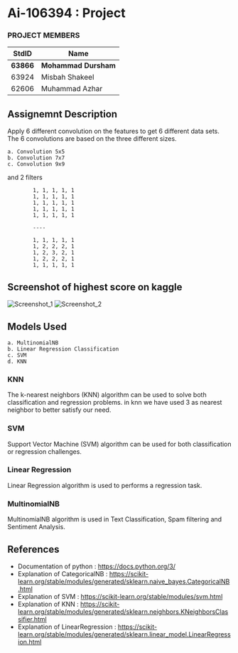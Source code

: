 # Ai-106394 : Project #
### PROJECT MEMBERS ###
StdID | Name
------------ | -------------
**63866** | **Mohammad Dursham** 
63924 | Misbah Shakeel
62606 | Muhammad Azhar
## Assignemnt Description ##
Apply 6 different convolution on the features to get 6 different data sets.
The 6 convolutions are based on the three different sizes.

    a. Convolution 5x5
    b. Convolution 7x7
    c. Convolution 9x9

and 2 filters

            1, 1, 1, 1, 1
            1, 1, 1, 1, 1
            1, 1, 1, 1, 1
            1, 1, 1, 1, 1
            1, 1, 1, 1, 1

            ----

            1, 1, 1, 1, 1
            1, 2, 2, 2, 1
            1, 2, 3, 2, 1
            1, 2, 2, 2, 1
            1, 1, 1, 1, 1

## Screenshot of highest score on kaggle ##
![Screenshot_1](https://user-images.githubusercontent.com/61589320/115714389-819b7880-a390-11eb-8965-c19dc0dcbc65.png)
![Screenshot_2](https://user-images.githubusercontent.com/61589320/115714413-86f8c300-a390-11eb-9aad-9d27a4110870.png)

## Models Used ##
    a. MultinomialNB
    b. Linear Regression Classification
    c. SVM
    d. KNN

### KNN ###
The k-nearest neighbors (KNN) algorithm can be used to solve both classification and regression problems. in knn we have used 3 as nearest neighbor to better satisfy our need.

### SVM ###
Support Vector Machine (SVM) algorithm can be used for both classification or regression challenges.

### Linear Regression ###
Linear Regression algorithm is used to performs a regression task.

### MultinomialNB ###
MultinomialNB algorithm is used in Text Classification, Spam filtering and Sentiment Analysis.

## References ##
- Documentation of python : https://docs.python.org/3/
- Explanation of CategoricalNB : https://scikit-learn.org/stable/modules/generated/sklearn.naive_bayes.CategoricalNB.html
- Explanation of SVM : https://scikit-learn.org/stable/modules/svm.html
- Explanation of KNN : https://scikit-learn.org/stable/modules/generated/sklearn.neighbors.KNeighborsClassifier.html
- Explanation of LinearRegression : https://scikit-learn.org/stable/modules/generated/sklearn.linear_model.LinearRegression.html
